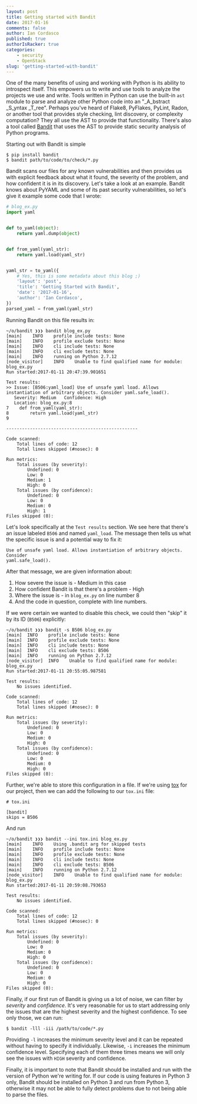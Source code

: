 ```yaml
---
layout: post
title: Getting started with Bandit
date: 2017-01-16
comments: false
author: Ian Cordasco
published: true
authorIsRacker: true
categories:
    - security
    - OpenStack
slug: 'getting-started-with-bandit' 
---
```


One of the many benefits of using and working with Python is its ability to
introspect itself. This empowers us to write and use tools to analyze the
projects we use and write. Tools written in Python can use the built-in `ast`
module to parse and analyze other Python code into an "_A_bstract _S_yntax
_T_ree". Perhaps you've heard of Flake8, PyFlakes, PyLint, Radon, or another
tool that provides style checking, lint discovery, or complexity computation?
They all use the AST to provide that functionality. There's also a tool called
[Bandit][] that uses the AST to provide static security analysis of Python
programs.

<!--more-->

Starting out with Bandit is simple

```
$ pip install bandit
$ bandit path/to/code/to/check/*.py
```

Bandit scans our files for any known vulnerabilities and then provides us
with explicit feedback about what it found, the severity of the problem, and how
confident it is in its discovery. Let's take a look at an example. Bandit
knows about PyYAML and some of its past security vulnerabilities, so let's
give it example some code that I wrote:

```python
# blog_ex.py
import yaml


def to_yaml(object):
    return yaml.dump(object)


def from_yaml(yaml_str):
    return yaml.load(yaml_str)


yaml_str = to_yaml({
    # Yes, this is some metadata about this blog ;)
    'layout': 'post',
    'title': 'Getting Started with Bandit',
    'date': '2017-01-16',
    'author': 'Ian Cordasco',
})
parsed_yaml = from_yaml(yaml_str)
```

Running Bandit on this file results in:

```
~/o/bandit ❯❯❯ bandit blog_ex.py
[main]    INFO    profile include tests: None
[main]    INFO    profile exclude tests: None
[main]    INFO    cli include tests: None
[main]    INFO    cli exclude tests: None
[main]    INFO    running on Python 2.7.12
[node_visitor]    INFO    Unable to find qualified name for module: blog_ex.py
Run started:2017-01-11 20:47:39.901651

Test results:
>> Issue: [B506:yaml_load] Use of unsafe yaml load. Allows instantiation of arbitrary objects. Consider yaml.safe_load().
   Severity: Medium   Confidence: High
   Location: blog_ex.py:8
7    def from_yaml(yaml_str):
8        return yaml.load(yaml_str)
9

--------------------------------------------------

Code scanned:
    Total lines of code: 12
    Total lines skipped (#nosec): 0

Run metrics:
    Total issues (by severity):
        Undefined: 0
        Low: 0
        Medium: 1
        High: 0
    Total issues (by confidence):
        Undefined: 0
        Low: 0
        Medium: 0
        High: 1
Files skipped (0):
```

Let's look specifically at the `Test results` section. We see here that
there's an issue labeled `B506` and named `yaml_load`. The message then tells
us what the specific issue is and a potential way to fix it:

```
Use of unsafe yaml load. Allows instantiation of arbitrary objects. Consider
yaml.safe_load().
```

After that message, we are given information about:

1. How severe the issue is - Medium in this case
2. How confident Bandit is that there's a problem - High
3. Where the issue is - in `blog_ex.py` on line number 8
4. And the code in question, complete with line numbers.

If we were certain we wanted to disable this check, we could then "skip" it
by its ID (`B506`) explicitly:

```
~/o/bandit ❯❯❯ bandit -s B506 blog_ex.py
[main]  INFO    profile include tests: None
[main]  INFO    profile exclude tests: None
[main]  INFO    cli include tests: None
[main]  INFO    cli exclude tests: B506
[main]  INFO    running on Python 2.7.12
[node_visitor]  INFO    Unable to find qualified name for module: blog_ex.py
Run started:2017-01-11 20:55:05.987581

Test results:
    No issues identified.

Code scanned:
    Total lines of code: 12
    Total lines skipped (#nosec): 0

Run metrics:
    Total issues (by severity):
        Undefined: 0
        Low: 0
        Medium: 0
        High: 0
    Total issues (by confidence):
        Undefined: 0
        Low: 0
        Medium: 0
        High: 0
Files skipped (0):
```

Further, we're able to store this configuration in a file. If we're using
[tox][] for our project, then we can add the following to our `tox.ini` file:

```
# tox.ini

[bandit]
skips = B506
```

And run

```
~/o/bandit ❯❯❯ bandit --ini tox.ini blog_ex.py
[main]    INFO    Using .bandit arg for skipped tests
[main]    INFO    profile include tests: None
[main]    INFO    profile exclude tests: None
[main]    INFO    cli include tests: None
[main]    INFO    cli exclude tests: B506
[main]    INFO    running on Python 2.7.12
[node_visitor]    INFO    Unable to find qualified name for module: blog_ex.py
Run started:2017-01-11 20:59:08.793653

Test results:
    No issues identified.

Code scanned:
    Total lines of code: 12
    Total lines skipped (#nosec): 0

Run metrics:
    Total issues (by severity):
        Undefined: 0
        Low: 0
        Medium: 0
        High: 0
    Total issues (by confidence):
        Undefined: 0
        Low: 0
        Medium: 0
        High: 0
Files skipped (0):
```

Finally, if our first run of Bandit is giving us a lot of noise, we can filter
by *severity* and *confidence*. It's very reasonable for us to start
addressing only the issues that are the highest severity and the highest
confidence. To see only those, we can run:

```
$ bandit -lll -iii /path/to/code/*.py
```

Providing `-l` increases the minimum severity level and it can be repeated
without having to specify it individually. Likewise, `-i` increases the
minimum confidence level. Specifying each of them three times means we will
only see the issues with `HIGH` severity and confidence.

Finally, it is important to note that Bandit should be installed and run with
the version of Python we're writing for. If our code is using features in
Python 3 only, Bandit should be installed on Python 3 and run from Python 3,
otherwise it may not be able to fully detect problems due to not being able to
parse the files.

[Bandit]: https://pypi.org/project/bandit
[tox]:    https://tox.readthedocs.io/
